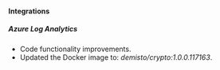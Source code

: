 #### Integrations

##### Azure Log Analytics
- Code functionality improvements.
- Updated the Docker image to: *demisto/crypto:1.0.0.117163*.